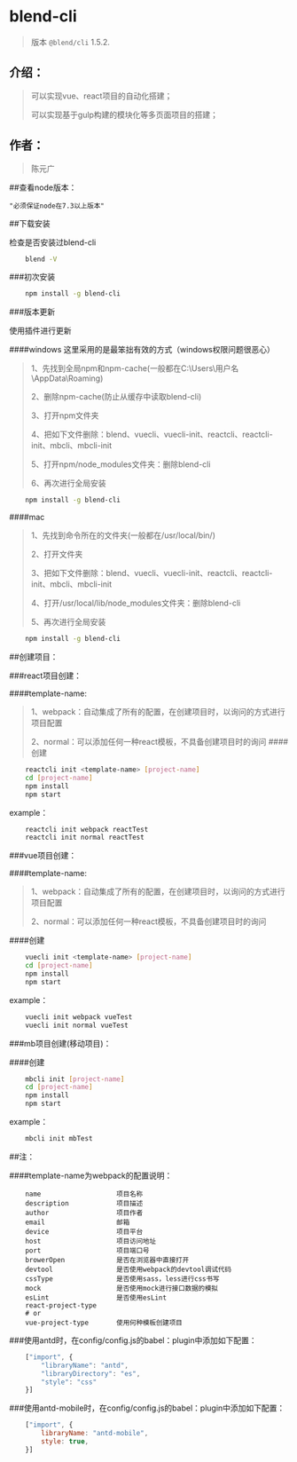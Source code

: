 # blend-cli 
> 版本 `@blend/cli` 1.5.2.

## 介绍：
>可以实现vue、react项目的自动化搭建；
>
>可以实现基于gulp构建的模块化等多页面项目的搭建；

## 作者：

>陈元广


##查看node版本：

    "必须保证node在7.3以上版本"

##下载安装

检查是否安装过blend-cli

```bash
    blend -V
```
###初次安装
```bash
    npm install -g blend-cli
```

###版本更新

使用插件进行更新

####windows
这里采用的是最笨拙有效的方式（windows权限问题很恶心）

>1、先找到全局npm和npm-cache(一般都在C:\Users\用户名\AppData\Roaming)
>
>2、删除npm-cache(防止从缓存中读取blend-cli)
>
>3、打开npm文件夹
>
>4、把如下文件删除：blend、vuecli、vuecli-init、reactcli、reactcli-init、mbcli、mbcli-init
>
>5、打开npm/node_modules文件夹：删除blend-cli
>
>6、再次进行全局安装
>

```bash
    npm install -g blend-cli
```
####mac

>1、先找到命令所在的文件夹(一般都在/usr/local/bin/)
>
>2、打开文件夹
>
>3、把如下文件删除：blend、vuecli、vuecli-init、reactcli、reactcli-init、mbcli、mbcli-init
>
>4、打开/usr/local/lib/node_modules文件夹：删除blend-cli
>
>5、再次进行全局安装
>

```bash
    npm install -g blend-cli
```


##创建项目：

###react项目创建：

####template-name:

>1、webpack：自动集成了所有的配置，在创建项目时，以询问的方式进行项目配置
>
>2、normal：可以添加任何一种react模板，不具备创建项目时的询问
####创建
```bash
    reactcli init <template-name> [project-name]
    cd [project-name]
    npm install
    npm start
```
example：

```bash
    reactcli init webpack reactTest
    reactcli init normal reactTest
```

###vue项目创建：
            
####template-name:

>1、webpack：自动集成了所有的配置，在创建项目时，以询问的方式进行项目配置
>
>2、normal：可以添加任何一种react模板，不具备创建项目时的询问

####创建
```bash
    vuecli init <template-name> [project-name]
    cd [project-name]
    npm install
    npm start
```
example：

```bash
    vuecli init webpack vueTest
    vuecli init normal vueTest
```

###mb项目创建(移动项目)：
            

####创建
```bash
    mbcli init [project-name]
    cd [project-name]
    npm install
    npm start
```
example：

```bash
    mbcli init mbTest
```

##注：

####template-name为webpack的配置说明：

        name                   项目名称
        description            项目描述
        author                 项目作者
        email                  邮箱
        device                 项目平台
        host                   项目访问地址
        port                   项目端口号
        browerOpen             是否在浏览器中直接打开
        devtool                是否使用webpack的devtool调试代码
        cssType                是否使用sass，less进行css书写
        mock                   是否使用mock进行接口数据的模拟
        esLint                 是否使用esLint
        react-project-type     
        # or
        vue-project-type       使用何种模板创建项目




###使用antd时，在config/config.js的babel：plugin中添加如下配置：

```javascript
    ["import", { 
        "libraryName": "antd",
        "libraryDirectory": "es", 
        "style": "css" 
    }]
```
###使用antd-mobile时，在config/config.js的babel：plugin中添加如下配置：
```javascript
    ["import", {
        libraryName: "antd-mobile",
        style: true,
    }]
```
